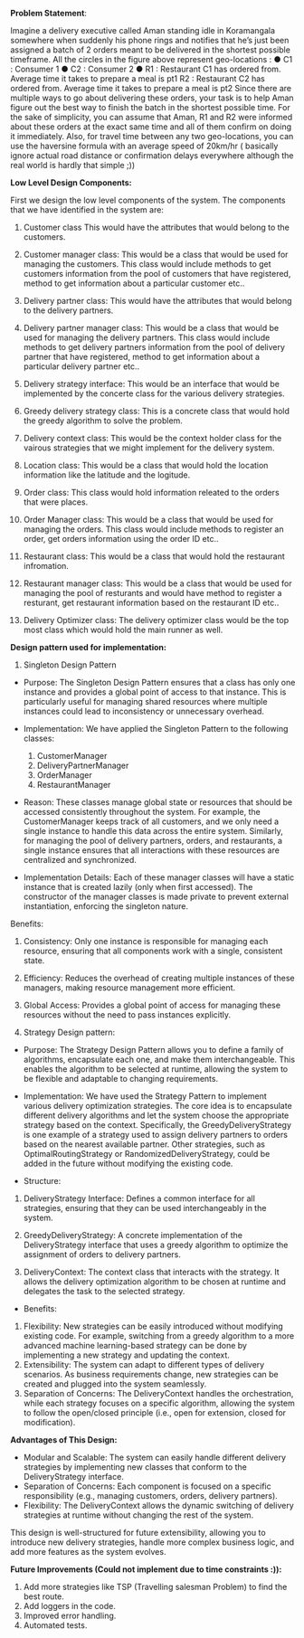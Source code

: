 **Problem Statement**:

Imagine a delivery executive called Aman standing idle in Koramangala somewhere when suddenly his
phone rings and notifies that he’s just been assigned a batch of 2 orders meant to be delivered in the
shortest possible timeframe.
All the circles in the figure above represent geo-locations :
● C1 : Consumer 1
● C2 : Consumer 2
● R1 : Restaurant C1 has ordered from. Average time it takes to prepare a meal is pt1
R2 : Restaurant C2 has ordered from. Average time it takes to prepare a meal is pt2
Since there are multiple ways to go about delivering these orders, your task is to help Aman figure out
the best way to finish the batch in the shortest possible time.
For the sake of simplicity, you can assume that Aman, R1 and R2 were informed about these orders at
the exact same time and all of them confirm on doing it immediately. Also, for travel time between
any two geo-locations, you can use the haversine formula with an average speed of 20km/hr (
basically ignore actual road distance or confirmation delays everywhere although the real world is
hardly that simple ;))

**Low Level Design Components:**

First we design the low level components of the system. The components that we have identified in the system are:

1) Customer class
This would have the attributes that would belong to the customers.

2) Customer manager class:
This would be a class that would be used for managing the customers. This class would include methods to get customers information from the pool of customers that have registered, method to get information about a particular customer etc..

3) Delivery partner class:
This would have the attributes that would belong to the delivery partners.

4) Delivery partner manager class:
This would be a class that would be used for managing the delivery partners. This class would include methods to get delivery partners 
information from the pool of delivery partner that have registered, method to get information about a particular delivery partner etc..

5) Delivery strategy interface:
This would be an interface that would be implemented by the concerte class for the various delivery strategies.

6) Greedy delivery strategy class:
This is a concrete class that would hold the greedy algorithm to solve the problem.

7) Delivery context class:
This would be the context holder class for the vairous strategies that we might implement for the delivery system.

8) Location class:
This would be a class that would hold the location information like the latitude and the logitude.

9) Order class:
This class would hold information releated to the orders that were places.

10) Order Manager class:
This would be a class that would be used for managing the orders. This class would include methods to register an order, get orders information
using the order ID etc..

11) Restaurant class:
This would be a class that would hold the restaurant infromation.

12) Restaurant manager class:
This would be a class that would be used for managing the pool of resturants and would have method to register a resturant, get restaurant information based on the restaurant ID etc..

13) Delivery Optimizer class:
The delivery optimizer class would be the top most class which would hold the main runner as well.


**Design pattern used for implementation:**


1) Singleton Design Pattern

- Purpose: 
The Singleton Design Pattern ensures that a class has only one instance and provides a global point of access to that instance. This is particularly useful for managing shared resources where multiple instances could lead to inconsistency or unnecessary overhead.

- Implementation:
We have applied the Singleton Pattern to the following classes:
    1) CustomerManager
    2) DeliveryPartnerManager
    3) OrderManager
    4) RestaurantManager

- Reason:
These classes manage global state or resources that should be accessed consistently throughout the system. For example, the CustomerManager keeps track of all customers, and we only need a single instance to handle this data across the entire system. Similarly, for managing the pool of delivery partners, orders, and restaurants, a single instance ensures that all interactions with these resources are centralized and synchronized.

- Implementation Details:
Each of these manager classes will have a static instance that is created lazily (only when first accessed).
The constructor of the manager classes is made private to prevent external instantiation, enforcing the singleton nature.

Benefits:

1) Consistency: Only one instance is responsible for managing each resource, ensuring that all components work with a single, consistent state.
2) Efficiency: Reduces the overhead of creating multiple instances of these managers, making resource management more efficient.
3) Global Access: Provides a global point of access for managing these resources without the need to pass instances explicitly.

2) Strategy Design pattern:

- Purpose: 
The Strategy Design Pattern allows you to define a family of algorithms, encapsulate each one, and make them interchangeable. This enables the algorithm to be selected at runtime, allowing the system to be flexible and adaptable to changing requirements.

- Implementation:
We have used the Strategy Pattern to implement various delivery optimization strategies. The core idea is to encapsulate different delivery algorithms and let the system choose the appropriate strategy based on the context.
Specifically, the GreedyDeliveryStrategy is one example of a strategy used to assign delivery partners to orders based on the nearest available partner. Other strategies, such as OptimalRoutingStrategy or RandomizedDeliveryStrategy, could be added in the future without modifying the existing code.

- Structure:

1) DeliveryStrategy Interface: 
Defines a common interface for all strategies, ensuring that they can be used interchangeably in the system.

2) GreedyDeliveryStrategy: 
A concrete implementation of the DeliveryStrategy interface that uses a greedy algorithm to optimize the assignment of orders to delivery partners.

3) DeliveryContext: The context class that interacts with the strategy. It allows the delivery optimization algorithm to be chosen at runtime and delegates the task to the selected strategy.

- Benefits:
1) Flexibility: New strategies can be easily introduced without modifying existing code. For example, switching from a greedy algorithm to a more advanced machine learning-based strategy can be done by implementing a new strategy and updating the context.
2) Extensibility: The system can adapt to different types of delivery scenarios. As business requirements change, new strategies can be created and plugged into the system seamlessly.
3) Separation of Concerns: The DeliveryContext handles the orchestration, while each strategy focuses on a specific algorithm, allowing the system to follow the open/closed principle (i.e., open for extension, closed for modification).

**Advantages of This Design:**

- Modular and Scalable: The system can easily handle different delivery strategies by implementing new classes that conform to the DeliveryStrategy interface.
- Separation of Concerns: Each component is focused on a specific responsibility (e.g., managing customers, orders, delivery partners).
- Flexibility: The DeliveryContext allows the dynamic switching of delivery strategies at runtime without changing the rest of the system.

This design is well-structured for future extensibility, allowing you to introduce new delivery strategies, handle more complex business logic, and add more features as the system evolves.

**Future Improvements (Could not implement due to time constraints :)):**

1) Add more strategies like TSP (Travelling salesman Problem) to find the best route.
2) Add loggers in the code.
3) Improved error handling.
4) Automated tests.

